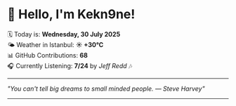 # 👋 Hello, I'm Kekn9ne!

🗓️ Today is: **Wednesday, 30 July 2025**  
🌤️ Weather in Istanbul: **☀️   +30°C**  
📊 GitHub Contributions: **68**  
🎧 Currently Listening: **7/24** by *Jeff Redd* 🎶

---

_"You can't tell big dreams to small minded people. — *Steve Harvey*"_

---
